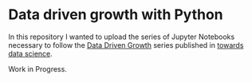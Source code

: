# Data driven growth with Python

In this repository I wanted to upload the series of Jupyter Notebooks necessary to follow the [Data Driven Growth](https://towardsdatascience.com/tagged/data-driven-growth) series published in [towards data science](https://towardsdatascience.com).

Work in Progress.